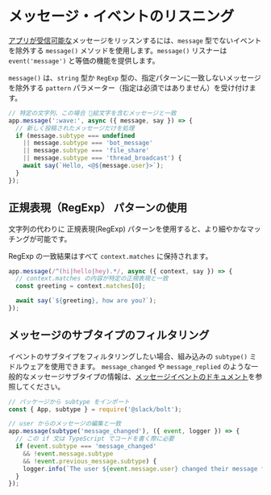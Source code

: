 # メッセージ・イベントのリスニング

[アプリが受信可能な](/messaging/retrieving-messages#permissions)メッセージをリッスンするには、`message` 型でないイベントを除外する `message()` メソッドを使用します。`message()` リスナーは `event('message')` と等価の機能を提供します。

`message()` は、`string` 型か `RegExp` 型の、指定パターンに一致しないメッセージを除外する `pattern` パラメーター（指定は必須ではありません）を受け付けます。

```javascript
// 特定の文字列、この場合 👋絵文字を含むメッセージと一致
app.message(':wave:', async ({ message, say }) => {
  // 新しく投稿されたメッセージだけを処理
  if (message.subtype === undefined
    || message.subtype === 'bot_message'
    || message.subtype === 'file_share'
    || message.subtype === 'thread_broadcast') {
    await say(`Hello, <@${message.user}>`);
  }
});
```

## 正規表現（RegExp） パターンの使用

文字列の代わりに 正規表現(RegExp) パターンを使用すると、より細やかなマッチングが可能です。

RegExp の一致結果はすべて `context.matches` に保持されます。

```javascript
app.message(/^(hi|hello|hey).*/, async ({ context, say }) => {
  // context.matches の内容が特定の正規表現と一致
  const greeting = context.matches[0];

  await say(`${greeting}, how are you?`);
});
```

## メッセージのサブタイプのフィルタリング

イベントのサブタイプをフィルタリングしたい場合、組み込みの `subtype()` ミドルウェアを使用できます。 `message_changed` や `message_replied` のような一般的なメッセージサブタイプの情報は、[メッセージイベントのドキュメント](/reference/events/message#subtypes)を参照してください。

```javascript
// パッケージから subtype をインポート
const { App, subtype } = require('@slack/bolt');

// user からのメッセージの編集と一致
app.message(subtype('message_changed'), ({ event, logger }) => {
  // この if 文は TypeScript でコードを書く際に必要
  if (event.subtype === 'message_changed'
    && !event.message.subtype
    && !event.previous_message.subtype) {
    logger.info(`The user ${event.message.user} changed their message from ${event.previous_message.text} to ${event.message.text}`);
  }
});